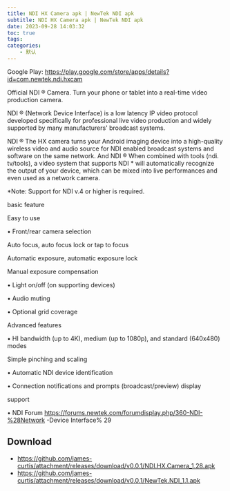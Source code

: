 ```yaml
---
title: NDI HX Camera apk | NewTek NDI apk
subtitle: NDI HX Camera apk | NewTek NDI apk
date: 2023-09-28 14:03:32
toc: true
tags: 
categories: 
    - 默认
---
```


Google Play: https://play.google.com/store/apps/details?id=com.newtek.ndi.hxcam

Official NDI ® Camera. Turn your phone or tablet into a real-time video production camera.

NDI ® (Network Device Interface) is a low latency IP video protocol developed specifically for professional live video production and widely supported by many manufacturers' broadcast systems.

NDI ® The HX camera turns your Android imaging device into a high-quality wireless video and audio source for NDI enabled broadcast systems and software on the same network. And NDI ® When combined with tools (ndi. tv/tools), a video system that supports NDI * will automatically recognize the output of your device, which can be mixed into live performances and even used as a network camera.

*Note: Support for NDI v.4 or higher is required.

basic feature 

Easy to use

• Front/rear camera selection

Auto focus, auto focus lock or tap to focus

Automatic exposure, automatic exposure lock

Manual exposure compensation

• Light on/off (on supporting devices)

• Audio muting

• Optional grid coverage

Advanced features

• HI bandwidth (up to 4K), medium (up to 1080p), and standard (640x480) modes

Simple pinching and scaling

• Automatic NDI device identification

• Connection notifications and prompts (broadcast/preview) display

support

• NDI Forum https://forums.newtek.com/forumdisplay.php/360-NDI-%28Network -Device Interface% 29

## Download

- https://github.com/james-curtis/attachment/releases/download/v0.0.1/NDI.HX.Camera_1.28.apk
- https://github.com/james-curtis/attachment/releases/download/v0.0.1/NewTek.NDI_1.1.apk
